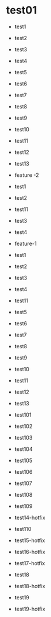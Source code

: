 # test01

- test1
- test2
- test3
- test4
- test5
- test6
- test7
- test8
- test9
- test10
- test11
- test12
- test13

- feature -2
- test1
- test2
- test11
- test3
- test4

- feature-1
- test1
- test2
- test3
- test4
- test11
- test5
- test6
- test7
- test8
- test9
- test10
- test11
- test12
- test13

- test101
- test102
- test103
- test104
- test105
- test106

- test107
- test108

- test109
- test14-hotfix

- test110
- test15-hotfix

- test16-hotfix
- test17-hotfix

- test18
- test18-hotfix
- test19

- test19-hotfix
  
